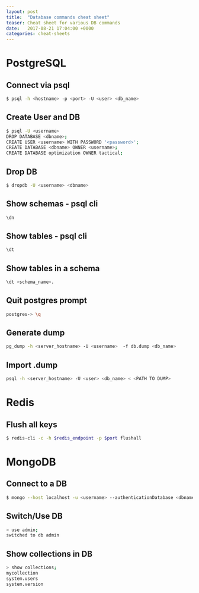 ```yaml
---
layout: post
title:  "Database commands cheat sheet"
teaser: Cheat sheet for various DB commands
date:   2017-08-21 17:04:00 +0000
categories: cheat-sheets
---
```


# PostgreSQL

## Connect via psql
```bash
$ psql -h <hostname> -p <port> -U <user> <db_name>
```

## Create User and DB
```bash
$ psql -U <username>
DROP DATABASE <dbname>;
CREATE USER <username> WITH PASSWORD '<password>';
CREATE DATABASE <dbname> OWNER <username>;
CREATE DATABASE optimization OWNER tactical;
```

## Drop DB
```bash
$ dropdb -U <username> <dbname>
```

## Show schemas - psql cli
```bash
\dn
```

## Show tables - psql cli
```bash
\dt
```

## Show tables in a schema
```bash
\dt <schema_name>.
```

## Quit postgres prompt
```bash
postgres-> \q
```

## Generate dump
```bash
pg_dump -h <server_hostname> -U <username>  -f db.dump <db_name>
```

## Import .dump
```bash
psql -h <server_hostname> -U <user> <db_name> < <PATH TO DUMP>
```

# Redis

## Flush all keys
```bash
$ redis-cli -c -h $redis_endpoint -p $port flushall
```

# MongoDB

## Connect to a DB
```bash
$ mongo --host localhost -u <username> --authenticationDatabase <dbname> -p <paassword>
```

## Switch/Use DB
```bash
> use admin;
switched to db admin
```

## Show collections in DB
```bash
> show collections;
mycollection
system.users
system.version
```
